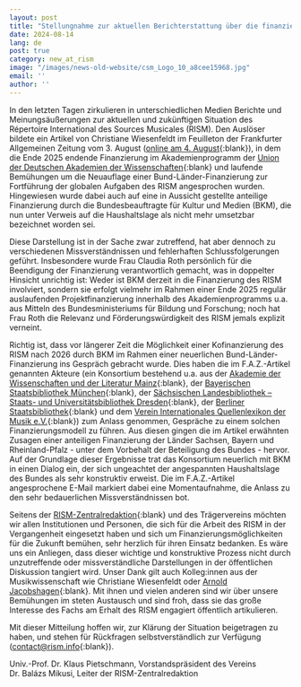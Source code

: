 ```yaml
---
layout: post
title: "Stellungnahme zur aktuellen Berichterstattung über die finanziellen Perspektiven des RISM nach 2025"
date: 2024-08-14
lang: de
post: true
category: new_at_rism
image: "/images/news-old-website/csm_Logo_10_a8cee15968.jpg"
email: ''
author: ''
---
```


In den letzten Tagen zirkulieren in unterschiedlichen Medien Berichte und Meinungsäußerungen zur aktuellen und zukünftigen Situation des Répertoire International des Sources Musicales (RISM). Den Auslöser bildete ein Artikel von Christiane Wiesenfeldt im Feuilleton der Frankfurter Allgemeinen Zeitung vom 3. August ([online am 4. August](https://www.faz.net/aktuell/feuilleton/debatten/internationalen-quellenlexikon-der-musik-droht-kahlschlag-19896086.html){:blank}), in dem die Ende 2025 endende Finanzierung im Akademienprogramm der [Union der Deutschen Akademien der Wissenschaften](https://www.akademienunion.de){:blank} und laufende Bemühungen um die Neuauflage einer Bund-Länder-Finanzierung zur Fortführung der globalen Aufgaben des RISM angesprochen wurden. Hingewiesen wurde dabei auch auf eine in Aussicht gestellte anteilige Finanzierung durch die Bundesbeauftragte für Kultur und Medien (BKM), die nun unter Verweis auf die Haushaltslage als nicht mehr umsetzbar bezeichnet worden sei. 

Diese Darstellung ist in der Sache zwar zutreffend, hat aber dennoch zu verschiedenen Missverständnissen und fehlerhaften Schlussfolgerungen geführt. Insbesondere wurde Frau Claudia Roth persönlich für die Beendigung der Finanzierung verantwortlich gemacht, was in doppelter Hinsicht unrichtig ist: Weder ist BKM derzeit in die Finanzierung des RISM involviert, sondern sie erfolgt vielmehr im Rahmen einer Ende 2025 regulär auslaufenden Projektfinanzierung innerhalb des Akademienprogramms u.a. aus Mitteln des Bundesministeriums für Bildung und Forschung; noch hat Frau Roth die Relevanz und Förderungswürdigkeit des RISM jemals explizit verneint.

Richtig ist, dass vor längerer Zeit die Möglichkeit einer Kofinanzierung des RISM nach 2026 durch BKM im Rahmen einer neuerlichen Bund-Länder-Finanzierung ins Gespräch gebracht wurde. Dies haben die im F.A.Z.-Artikel genannten Akteure (ein Konsortium bestehend u.a. aus der [Akademie der Wissenschaften und der Literatur Mainz](https://www.adwmainz.de/home.html){:blank}, der [Bayerischen Staatsbibliothek München](https://www.bsb-muenchen.de){:blank}, der [Sächsischen Landesbibliothek – Staats- und Universitätsbibliothek Dresden](https://www.slub-dresden.de){:blank}, der [Berliner Staatsbibliothek](https://staatsbibliothek-berlin.de){:blank} und dem [Verein Internationales Quellenlexikon der Musik e.V.](https://rism.info/organization/the-association.html){:blank}) zum Anlass genommen, Gespräche zu einem solchen Finanzierungsmodell zu führen. Aus diesen gingen die im Artikel erwähnten Zusagen einer anteiligen Finanzierung der Länder Sachsen, Bayern und Rheinland-Pfalz  - unter dem Vorbehalt der Beteiligung des Bundes - hervor. Auf der Grundlage dieser Ergebnisse trat das Konsortium neuerlich mit BKM in einen Dialog ein, der sich ungeachtet der angespannten Haushaltslage des Bundes als sehr konstruktiv erweist. Die im F.A.Z.-Artikel angesprochene E-Mail markiert dabei eine Momentaufnahme, die Anlass zu den sehr bedauerlichen Missverständnissen bot.

Seitens der [RISM-Zentralredaktion](https://rism.info/de/editorial-center.html){:blank} und des Trägervereins möchten wir allen Institutionen und Personen, die sich für die Arbeit des RISM in der Vergangenheit eingesetzt haben und sich um Finanzierungsmöglichkeiten für die Zukunft bemühen, sehr herzlich für ihren Einsatz bedanken. Es wäre uns ein Anliegen, dass dieser wichtige und konstruktive Prozess nicht durch unzutreffende oder missverständliche Darstellungen in der öffentlichen Diskussion tangiert wird. Unser Dank gilt auch Kolleg:innen aus der Musikwissenschaft wie Christiane Wiesenfeldt oder [Arnold Jacobshagen](https://www.sr.de/sr/sr2/themen/musik/20240807_rism_foerderung_vor_dem_aus_100.html){:blank}. Mit ihnen und vielen anderen sind wir über unsere Bemühungen im steten Austausch und sind froh, dass sie das große Interesse des Fachs am Erhalt des RISM engagiert öffentlich artikulieren. 

Mit dieser Mitteilung hoffen wir, zur Klärung der Situation beigetragen zu haben, und stehen für Rückfragen selbstverständlich zur Verfügung ([contact@rism.info](mailto:contact@rism.info){:blank}).


Univ.-Prof. Dr. Klaus Pietschmann, Vorstandspräsident des Vereins\
Dr. Balázs Mikusi, Leiter der RISM-Zentralredaktion
